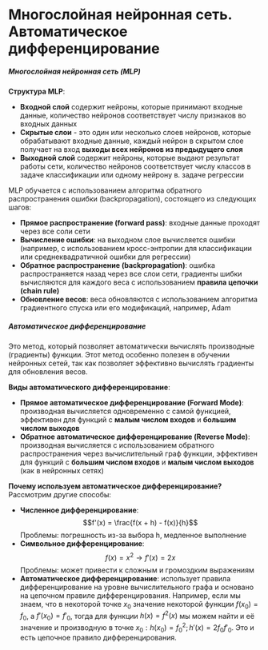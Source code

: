 # Многослойная нейронная сеть. Автоматическое дифференцирование

##### Многослойная нейронная сеть (MLP)

**Структура MLP**:
- **Входной слой** содержит нейроны, которые принимают входные данные, количество нейронов соответствует числу признаков во входных данных
- **Скрытые слои** - это один или несколько слоев нейронов, которые обрабатывают входные данные, каждый нейрон в скрытом слое получает на вход **выходы всех нейронов из предыдущего слоя**
- **Выходной слой** содержит нейроны, которые выдают результат работы сети, количество нейронов соответствует числу классов в задаче классификации или одному нейрону в. задаче регрессии

MLP обучается с использованием алгоритма обратного распространения ошибки (backpropagation), состоящего из следующих шагов:
- **Прямое распространение (forward pass)**: входные данные проходят через все соли сети
- **Вычисление ошибки**: на выходном слое вычисляется ошибки (например, с использованием кросс-энтропии для классификации или среднеквадратичной ошибки для регрессии)
- **Обратное распространение (backpropagation)**: ошибка распространяется назад через все слои сети, градиенты шибки вычисляются для каждого веса с использованием **правила цепочки (chain rule)**
- **Обновление весов**: веса обновляются с использованием алгоритма градиентного спуска или его модификаций, например, Adam

##### **Автоматическое дифференцирование**

Это метод, который позволяет автоматически вычислять производные (градиенты) функции. Этот метод особенно полезен в обучении нейронных сетей, так как позволяет эффективно вычислять градиенты для обновления весов.

**Виды автоматического дифференцирование**:
- **Прямое автоматическое дифференцирование (Forward Mode)**: производная вычисляется одновременно с самой функцией, эффективен для функций с **малым числом входов** и **большим числом выходов**
- **Обратное автоматическое дифференцирование (Reverse Mode)**: производная вычисляется с использованием обратного распространения через вычислительный граф функции, эффективен для функций с **большим числом входов** и **малым числом выходов** (как в нейронных сетях)

**Почему используем автоматическое дифференцирование?**
Рассмотрим другие способы:
- **Численное дифференцирование**: $$f'(x) = \frac{f(x + h) - f(x)}{h}$$ Проблемы: погрешность из-за выбора h, медленное выполнение
- **Символьное дифференцирование**: $$f(x) = x^2 \to f'(x) = 2x$$Проблемы: может привести к сложным и громоздким выражениям
- **Автоматическое дифференцирование**: использует правила дифференцирование на уровне вычислительного графа и основано на цепочном правиле дифференцирования. Например, если мы знаем, что в некоторой точке $x_0$ значение некоторой функции $f(x_0) = f_0$, а $f'(x_0) = f'_0$, тогда для функции $h(x) = f^2(x)$ мы можем найти и её значение и производную в точке $x_0: h(x_0) = f^2_0; h'(x) = 2f_0f'_0$. Это и есть цепочное правило дифференцирования.
